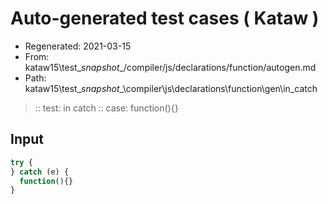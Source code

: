 # Auto-generated test cases ( Kataw )
- Regenerated: 2021-03-15
- From: kataw15\test\__snapshot__/compiler/js/declarations/function/autogen.md
- Path: kataw15\test\__snapshot__\compiler\js\declarations\function\gen\in_catch
> :: test: in catch
> :: case: function(){}
## Input

`````js
try {
} catch (e) {
  function(){}
}
`````
